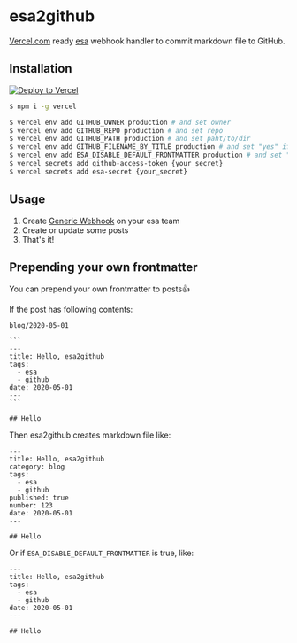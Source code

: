 # esa2github

[Vercel.com](https://vercel.com) ready [esa](https://esa.io/) webhook handler to commit markdown file to GitHub.  

## Installation

[![Deploy to Vercel](https://vercel.com/button)](https://vercel.com/import/project?template=https://github.com/ttskch/esa2github&import=1)

```bash
$ npm i -g vercel
```

```bash
$ vercel env add GITHUB_OWNER production # and set owner
$ vercel env add GITHUB_REPO production # and set repo
$ vercel env add GITHUB_PATH production # and set paht/to/dir
$ vercel env add GITHUB_FILENAME_BY_TITLE production # and set "yes" if want to use post number as filename
$ vercel env add ESA_DISABLE_DEFAULT_FRONTMATTER production # and set "yes" if want to prepend default frontmatter
$ vercel secrets add github-access-token {your_secret}
$ vercel secrets add esa-secret {your_secret}
```

## Usage

1. Create [Generic Webhook](https://docs.esa.io/posts/37) on your esa team
1. Create or update some posts
1. That's it!

## Prepending your own frontmatter

You can prepend your own frontmatter to posts👍

If the post has following contents:

```
blog/2020-05-01
```

    ```
    ---
    title: Hello, esa2github
    tags:
      - esa
      - github
    date: 2020-05-01
    ---
    ```
    
    ## Hello

Then esa2github creates markdown file like:

```
---
title: Hello, esa2github
category: blog
tags:
  - esa
  - github
published: true
number: 123
date: 2020-05-01
---

## Hello
```

Or if `ESA_DISABLE_DEFAULT_FRONTMATTER` is true, like:

```
---
title: Hello, esa2github
tags:
  - esa
  - github
date: 2020-05-01
---

## Hello
```
